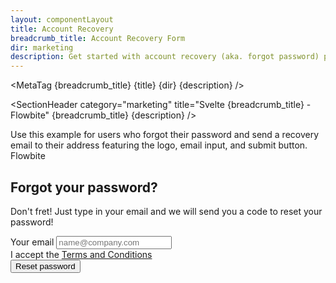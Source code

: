 ```yaml
---
layout: componentLayout
title: Account Recovery
breadcrumb_title: Account Recovery Form
dir: marketing
description: Get started with account recovery (aka. forgot password) pages to allow users to reset their password using an email based on multiple layouts and styles.
---
```


<script lang="ts">
  import { Section, ForgotPassword, ForgotPasswordHeader } from '$lib';
  import { ExampleDiv, SectionHeader, SectionBlock, MetaTag } from '../utils';
  import { Label, Input, Button, Checkbox } from 'flowbite-svelte';
  // const breadcrumb_title = 'Account Recovery Form';
  // const title = 'Account Recovery';
  // const dir = 'marketing';
  // const description = 'Get started with account recovery (aka. forgot password) pages to allow users to reset their password using an email based on multiple layouts and styles.';
</script>

<MetaTag {breadcrumb_title} {title} {dir} {description} />

<SectionHeader
  category="marketing"
  title="Svelte {breadcrumb_title} - Flowbite"
  {breadcrumb_title}
  {description}
/>

<SectionBlock title="Default forgot password page">
  Use this example for users who forgot their password and send a recovery email to their address
  featuring the logo, email input, and submit button.
</SectionBlock>

<ExampleDiv>
  <Section name="forgotpassword">
    <ForgotPasswordHeader src="/images/logo.svg" alt="logo" href="/">Flowbite</ForgotPasswordHeader>
    <ForgotPassword>
      <h1
        class="mb-1 text-xl font-bold leading-tight tracking-tight text-gray-900 md:text-2xl dark:text-white"
      >
        Forgot your password?
      </h1>
      <p class="font-light text-gray-500 dark:text-gray-400">
        Don't fret! Just type in your email and we will send you a code to reset your password!
      </p>
      <form class="mt-4 space-y-4 lg:mt-5 md:space-y-5">
        <div>
          <Label for="email" class="block mb-2 text-sm font-medium text-gray-900 dark:text-white"
            >Your email</Label
          >
          <Input type="email" name="email" id="email" placeholder="name@company.com" required />
        </div>
        <div class="flex items-start">
          <div class="flex items-center h-5">
            <Checkbox id="terms" aria-describedby="terms" required
              >I accept the <a
                class="font-medium text-primary-600 hover:underline dark:text-primary-500"
                href="/">Terms and Conditions</a
              ></Checkbox
            >
          </div>
        </div>
        <Button type="submit" color="red">Reset password</Button>
      </form>
    </ForgotPassword>
  </Section>
</ExampleDiv>
